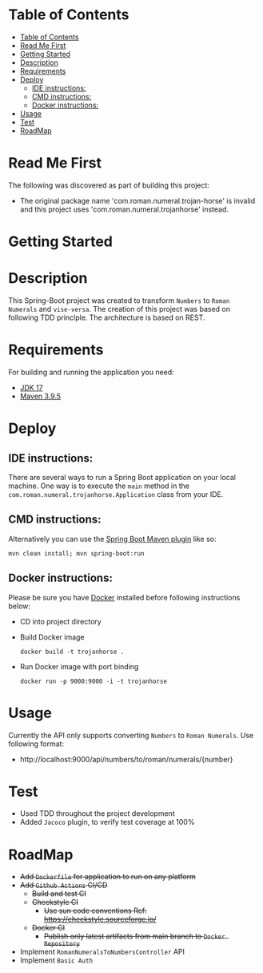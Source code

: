 Table of Contents
=================
* [Table of Contents](#table-of-contents)
* [Read Me First](#read-me-first)
* [Getting Started](#getting-started)
* [Description](#description)
* [Requirements](#requirements)
* [Deploy](#deploy)
   * [IDE instructions:](#ide-instructions)
   * [CMD instructions:](#cmd-instructions)
   * [Docker instructions:](#docker-instructions)
* [Usage](#usage)
* [Test](#test)
* [RoadMap](#roadmap)


# Read Me First

The following was discovered as part of building this project:

* The original package name 'com.roman.numeral.trojan-horse' is invalid and this project uses 'com.roman.numeral.trojanhorse' instead.

# Getting Started

# Description

This Spring-Boot project was created to transform `Numbers` to `Roman Numerals` and `vise-versa`. The creation of this project was based on following TDD princlple. The architecture is based on REST.

# Requirements

For building and running the application you need:

* [JDK 17](http://www.oracle.com/technetwork/java/javase/downloads)
* [Maven 3.9.5](https://maven.apache.org)

# Deploy

## IDE instructions:

There are several ways to run a Spring Boot application on your local machine. One way is to execute the `main` method in the `com.roman.numeral.trojanhorse.Application` class from your IDE.

## CMD instructions:

Alternatively you can use the [Spring Boot Maven plugin](https://docs.spring.io/spring-boot/docs/current/reference/html/build-tool-plugins-maven-plugin.html) like so:

```shell
mvn clean install; mvn spring-boot:run
```
## Docker instructions:

Please be sure you have [Docker](https://www.docker.com/products/docker-desktop/) installed before following instructions below:

* CD into project directory

* Build Docker image
    ```shell
    docker build -t trojanhorse .
    ```

* Run Docker image with port binding
    ```shell
    docker run -p 9000:9000 -i -t trojanhorse
    ```

# Usage

Currently the API only supports converting `Numbers` to `Roman Numerals`. Use following format:

* http://localhost:9000/api/numbers/to/roman/numerals/{number}

# Test 

* Used TDD throughout the project development
* Added `Jacoco` plugin, to verify test coverage at 100%

# RoadMap

* ~~Add `Dockerfile` for application to run on any platform~~
* ~~Add `Github Actions` CI/CD~~
  * ~~Build and test CI~~
  * ~~Checkstyle CI~~
    * ~~Use sun code conventions Ref: https://checkstyle.sourceforge.io/~~
  * ~~Docker CI~~
    * ~~Publish only latest artifacts from main branch to `Docker Repository`~~
* Implement `RomanNumeralsToNumbersController` API
* Implement `Basic Auth` 

